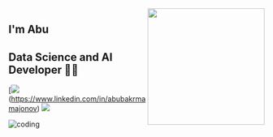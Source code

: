 <img align='right' src="https://media.giphy.com/media/M9gbBd9nbDrOTu1Mqx/giphy.gif" width="230">

## I'm Abu
## Data Science and AI Developer 👨‍💻

[![](https://img.shields.io/badge/LinkedIn-abubakrmamajonov-blue)(https://www.linkedin.com/in/abubakrmamajonov)
[![](https://img.shields.io/badge/Gmail-mamajonov1710@gmail.com-red)](mailto:mamajonov1710@gmail.com)



<!---
Abubakr1710/Abubakr1710 is a ✨ special ✨ repository because its `README.md` (this file) appears on your GitHub profile.
You can click the Preview link to take a look at your changes.
--->
![coding](https://user-images.githubusercontent.com/62804902/162134242-396b4dc8-aaea-4fb5-bcf6-91c6d3acaa8b.gif)
